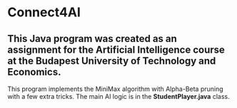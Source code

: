# Connect4AI

## This Java program was created as an assignment for the Artificial Intelligence course at the Budapest University of Technology and Economics.
This program implements the MiniMax algorithm with Alpha-Beta pruning with a few extra tricks. The main AI logic is in the **StudentPlayer.java** class.
